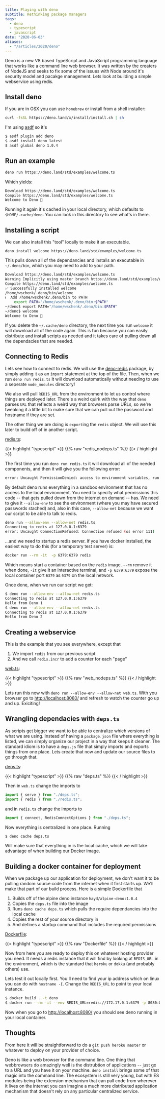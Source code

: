 ```yaml
---
title: Playing with deno
subtitle: Rethinking package managers
tags:
  - deno
  - typescript
  - javascript
date: "2020-06-03"
aliases:
  - "/articles/2020/deno"
---
```


Deno is a new V8 based TypeScript and JavaScript programming language that works like a command line web browser. It was written by the creaters of NodeJS and seeks to fix some of the issues with Node around it's security model and pacakge management. Lets look at building a simple webservice using redis.

## Install deno

If you are in OSX you can use `homebrew` or install from a shell installer:

```bash
curl -fsSL https://deno.land/x/install/install.sh | sh
```

I'm using [asdf](https://asdf-vm.com/#/) so it's

```bash
$ asdf plugin add deno
$ asdf install deno latest
$ asdf global deno 1.0.4
```

## Run an example

```bash
deno run https://deno.land/std/examples/welcome.ts
```

Which yields:

```bash
Download https://deno.land/std/examples/welcome.ts
Compile https://deno.land/std/examples/welcome.ts
Welcome to Deno 🦕
```

Running it again it's cached in your local directory, which defaults to `$HOME/.cache/deno`. You can look in this directory to see what's in there.

## Installing a script

We can also install this "tool" locally to make it an executable.

```
deno install welcome https://deno.land/std/examples/welcome.ts
```

This pulls down all of the dependancies and installs an executable in `~/.deno/bin`, which you may need to add to your path.

```bash
Download https://deno.land/std/examples/welcome.ts
Warning Implicitly using master branch https://deno.land/std/examples/welcome.ts
Compile https://deno.land/std/examples/welcome.ts
✅ Successfully installed welcome
/home/wschenk/.deno/bin/welcome
ℹ️  Add /home/wschenk/.deno/bin to PATH
    export PATH="/home/wschenk/.deno/bin:$PATH"
~/deno$ export PATH="/home/wschenk/.deno/bin:$PATH"
~/deno$ welcome
Welcome to Deno 🦕
```

If you delete the `~/.cache/deno` directory, the next time you run `welcome` it will download all of the code again. This is fun because you can easily distribute and install scripts as needed and it takes care of pulling down all the dependacies that are needed.

## Connecting to Redis

Lets see how to connect to redis. We will use the [deno-redis](https://github.com/keroxp/deno-redis) package, by simply adding it as an `import` statement at the top of the file. Then, when we run `deno run redis.ts` it will download automatically without needing to use a seperate `node_modules` directory!

We also will pull `REDIS_URL` from the environment to let us control where things are deployed later. There's a weird quirk with the way that `deno` parses `URL` that reflects a weird way that browsers parse URLs, so we're tweaking it a little bit to make sure that we can pull out the password and hostname if they are set.

The other thing we are doing is `export`ing the `redis` object. We will use this later to build off of in another script.

[redis.ts](redis_nodeps.ts):

{{< highlight "typescript" >}}
{{% raw "redis_nodeps.ts" %}}
{{< / highlight >}}

The first time you run `deno run redis.ts` it will download all of the needed components, and then it will give you the following error:

```bash
error: Uncaught PermissionDenied: access to environment variables, run again with the --allow-env flag
```

By default deno runs everything in a sandbox environment that has no access to the local environment. You need to specify what permissions this code -- that gets pulled down from the internet on demand -- has. We need to give it `--allow-env` to see the environment (where you may have secured passwords stached) and, also in this case, `--allow-net` because we want our script to be able to talk to redis.

```bash
deno run --allow-env --allow-net redis.ts
Connecting to redis at 127.0.0.1:6379
error: Uncaught ConnectionRefused: Connection refused (os error 111)
```

...and we need to startup a redis server. If you have docker installed, the easiest way to do this (for a temporary test server) is:

```bash
docker run --rm -it  -p 6379:6379 redis
```

Which means start a container based on the `redis` image, `--rm` remove it when done, `-it` give it an interactive terminal, and `-p 6379:6379` expose the local container port `6379` as `6379` on the local network.

Once done, when we run our script we get:

```bash
$ deno run --allow-env --allow-net redis.ts
Connecting to redis at 127.0.0.1:6379
Hello from Deno 1
$ deno run --allow-env --allow-net redis.ts
Connecting to redis at 127.0.0.1:6379
Hello from Deno 2
```

## Creating a webservice

This is the example that you see everywhere, except that

1. We import `redis` from our previous script
2. And we call `redis.incr` to add a counter for each "page"

[web.ts](web_nodeps.ts):

{{< highlight "typescript" >}}
{{% raw "web_nodeps.ts" %}}
{{< / highlight >}}

Lets run this now with `deno run --allow-env --allow-net web.ts`. With you browser go to [http://localhost:8080/](http://localhost:8080/) and refresh to watch the counter go up and up. Exiciting!

## Wrangling dependacies with `deps.ts`

As scripts get bigger we want to be able to centralize which versions of what we are using. Instead of having a `package.json` file where everything is listed, we can simply organize our project in a way that keeps it cleaner. The standard idiom is to have a `deps.js` file that simply imports and exports things from one place. Lets create that now and update our source files to go through that.

[deps.ts](deps.ts):

{{< highlight "typescript" >}}
{{% raw "deps.ts" %}}
{{< / highlight >}}

Then in `web.ts` change the imports to

```typescript
import { serve } from "./deps.ts";
import { redis } from "./redis.ts";
```

and in `redis.ts` change the imports to

```typescript
import { connect, RedisConnectOptions } from "./deps.ts";
```

Now everything is centralized in one place. Running

```bash
$ deno cache deps.ts
```

Will make sure that everything in is the local cache, which we will take advantage of when building our Docker image.

## Building a docker container for deployment

When we package up our application for deployment, we don't want it to be pulling random source code from the internet when it first starts up. We'll make that part of our build process. Here is a simple Dockerfile that

1. Builds off of the alpine deno instance `hayd/alpine-deno:1.0.4`
2. Copies the `deps.ts` file into the image
3. Runs `deno cache deps.ts` which pulls the require dependancies into the local cache
4. Copies the rest of your source directory in
5. And defines a startup command that includes the required permissions

[Dockerfile](Dockerfile):

{{< highlight "typescript" >}}
{{% raw "Dockerfile" %}}
{{< / highlight >}}

Now from here you are ready to deploy this on whatever hosting provider you need. It needs a redis instance that it will find by looking at `REDIS_URL` in the environment, which is the standard that `heroku` or `dokku` (and probably others) use.

Lets test it out locally first. You'll need to find your ip address which on linux you can do with `hostname -I`. Change the `REDIS_URL` to point to your local instance.

```bash
$ docker build . -t deno
$ docker run --rm -it --env REDIS_URL=redis://172.17.0.1:6379 -p 8080:8080 deno

```

Now when you go to [http://localhost:8080/](http://localhost:8080/) you should see deno running in your local container.

## Thoughts

From here it will be straightforward to do a `git push heroku master` or whatever to deploy on your provider of choice.

Deno is like a web browser for the command line. One thing that webbrowsers do amazingly well is the distrubtion of applications -- just go to a URL and you have it on your machine. `deno install` brings some of that magic into the command line. The ecosystem is still very young, but with ES modules being the extension mechanism that can pull code from wherever it lives on the internet you can imagine a much more distributed application mechanism that doesn't rely on any particular centralized service.
